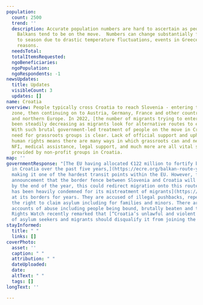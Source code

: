 ```yaml
---
population:
  count: 2500
  trend: ''
  description: Accurate population numbers are hard to ascertain as people in The
    Balkans tend to be on the move.  Numbers can change substantially from season
    to season due to drastic temperature fluctuations, events in Greece, and other
    reasons.
  needsTotal: 
  totalItemsRequested: 
  ngoBeneficiaries: 
  ngoPopulation: 
  ngoRespondents: -1
newsUpdates:
  title: Updates
  visibleCount: 3
  updates: []
name: Croatia
overview: People typically cross Croatia to reach Slovenia - entering the Schengen
  zone, then continuing on to Austria, Germany, France and other countries in central
  and northern Europe. In 2022, [the number of migrants trying to enter Croatia has
  been steadily decreasing as migrants look for alternative routes to enter EU countries.](https://www.euractiv.com/section/politics/short_news/croatia-bih-border-sees-a-decrease-in-illegal-migrants/)
  With such brutal government-led treatment of people on the move in Croatia, the
  need for grassroots groups is clear. Lack of official support and upholding of basic
  human rights means there are many ways in which grassroots can and need to support.
  NFI, medical assistance, legal support, and much more are all vital services currently
  provided by non-profit groups in Croatia.
map: ''
governmentResponse: "[The EU having allocated €122 million to fortify border control
  in Croatia over the past five years,](https://ecre.org/balkan-route-years-of-pushbacks-condemned-ombudsman-slams-commission-failure-on-croatian-funding-asylum-shortcomings-in-serbia-hungarian-border-violence/)
  making it one of the hardest transit points within the EU. However, following the
  announcement that the border fence between Slovenia and Croatia will be dismantled
  by the end of the year, this could redirect migration onto this route again. [Croatia
  has been heavily condemned for its mistreatment of migrants](https://ecre.org/balkan-route-systematic-pushbacks-continue-across-the-balkans-shortcomings-in-croatias-monitoring-mechanism-hungary-apply-double-standards-in-approach-to-arrivals-latest-update/)
  at its borders for years. They are accused of illegal pushbacks, repeatedly denying
  the right to claim asylum including for families and minors. There are countless
  accounts of abuse including people being bound, brutally beaten and tortured. Human
  Rights Watch recently remarked that [“Croatia’s unlawful and violent summary returns
  of asylum seekers and migrants should disqualify it from joining the Schengen Area”](https://www.schengenvisainfo.com/news/human-rights-watch-calls-on-eu-dont-let-croatia-join-schengen/)."
stayInformed:
  title: " "
  links: []
coverPhoto:
  asset: ''
  caption: " "
  attribution: " "
  dateUploaded: 
  date: 
  altText: " "
  tags: []
longText: ''

---
```

